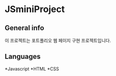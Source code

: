 # JSminiProject
## General info
이 프로젝트는 포트폴리오 웹 페이지 구현 프로젝트입니다.
	
## Languages 
*Javascript
*HTML
*CSS
